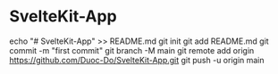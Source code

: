 # SvelteKit-App

echo "# SvelteKit-App" >> README.md
git init
git add README.md
git commit -m "first commit"
git branch -M main
git remote add origin https://github.com/Duoc-Do/SvelteKit-App.git
git push -u origin main
